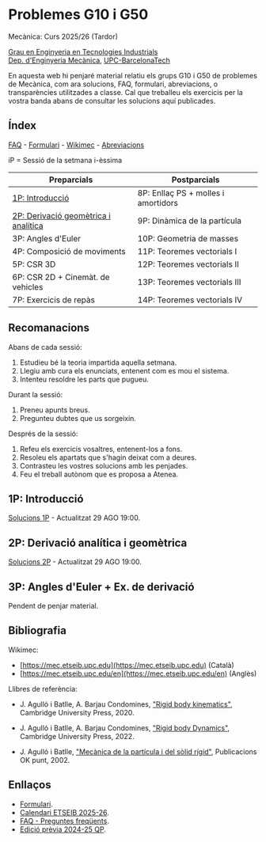<!-- Markdown comments are html ones -->

# Problemes G10 i G50 #

Mecànica: Curs 2025/26 (Tardor)

[Grau en Enginyeria en Tecnologies Industrials](https://etseib.upc.edu/ca/estudis/graus/fitxa-geti)  
[Dep. d'Enginyeria Mecànica](https://em.upc.edu/ca), [UPC-BarcelonaTech](http://www.upc.edu)

En aquesta web hi penjaré material relatiu els grups G10 i G50 de problemes de Mecànica, com ara solucions, FAQ, formulari, abreviacions, o transparències utilitzades a classe. Cal que treballeu els exercicis per la vostra banda abans de consultar les solucions aquí publicades.

<!-- 
En aquesta web aniré penjant les solucions als exercicis que farem en els grups G10 i G50 de mecànica (en trobareu els enunciats a Atenea). En cada exercici indiquem la sessió en que es farà per tal que el pogueu treballar anticipadament. Les solucions aquí penjades us poden ajudar, però intenteu resoldre els exercicis per la vostra banda abans de mirar-les.
-->

<!-- 
En aquesta web penjaré solucions d'exercicis fets, o deixats com a deures, en els grups G10 i G50 de mecànica. Com que disposeu dels enunciats de tots els problemes, amb indicació de quan els resoldrem, els podeu treballar a priori si voleu, abans de cada sessió. També penjaré material extra, com una llista d'abreviacions, un formulari, un FAQ, i algun vídeo o explicació addicional. Bon curs a tots!
-->

## Índex



[FAQ](faqp.html) - [Formulari](https://atenea.upc.edu/pluginfile.php/6389786/mod_resource/content/84/MEC%20-%20Formulari%202024-25%20QP.pdf) - [Wikimec](https://mec.etseib.upc.edu) - [Abreviacions](abreviacions.pdf) 

iP = Sessió de la setmana i-èssima

| Preparcials | Postparcials |
| ----------  | ------------ |
| [1P: Introducció](#1p-introducció) | 8P: Enllaç PS + molles i amortidors   |
| [2P: Derivació geomètrica i analítica](#2p-derivació-analítica-i-geomètrica)     | 9P: Dinàmica de la partícula          |
| 3P: Angles d'Euler                                         | 10P: Geometria de masses              |
| 4P: Composició de moviments        | 11P: Teoremes vectorials I            |
| 5P: CSR 3D                    | 12P: Teoremes vectorials II           |
| 6P: CSR 2D + Cinemàt. de vehicles      | 13P: Teoremes vectorials III          |
| 7P: Exercicis de repàs        | 14P: Teoremes vectorials IV           |

## Recomanacions

Abans de cada sessió:

1. Estudieu bé la teoria impartida aquella setmana.
2. Llegiu amb cura els enunciats, entenent com es mou el sistema.
2. Intenteu resoldre les parts que pugueu.

Durant la sessió:

1. Preneu apunts breus.
2. Pregunteu dubtes que us sorgeixin. 

Després de la sessió: 
1. Refeu els exercicis vosaltres, entenent-los a fons.
2. Resoleu els apartats que s'hagin deixat com a deures.
3. Contrasteu les vostres solucions amb les penjades.
4. Feu el treball autònom que es proposa a Atenea.

## 1P: Introducció

[Solucions 1P](problemes/1P_sols.pdf) - Actualitzat 29 AGO 19:00.

<!--

Teoria necessària: 
[Introducció](https://mec.etseib.upc.edu/ca/index.php?title=Introducci%C3%B3) + [Càlcul vectorial (V.1 i V.2 excepte derivació geomètrica)](https://mec.etseib.upc.edu/ca/index.php?title=C%C3%A0lcul_vectorial) + [C1 (fins a C1.3 inclòs)](https://mec.etseib.upc.edu/ca/index.php?title=C1._Configuraci%C3%B3_d%27un_sistema_mec%C3%A0nic)

-->

## 2P: Derivació analítica i geomètrica

[Solucions 2P](problemes/2P_sols.pdf) - Actualitzat 29 AGO 19:00.

<!--

Teoria necessària: [Càlcul vectorial (de V.2 fins al final)](https://mec.etseib.upc.edu/ca/index.php?title=C%C3%A0lcul_vectorial#V.3_Representaci%C3%B3_anal%C3%ADtica_d%E2%80%99un_vector) + [C2 (tot)](https://mec.etseib.upc.edu/ca/index.php?title=C2._Moviment_d%27un_sistema_mec%C3%A0nic).

-->


## 3P: Angles d'Euler + Ex. de derivació

Pendent de penjar material.
<!--

[Problemes 3P](problemes/3P.pdf) - Actualitzat 3 MAR 23:40.

[Video sobre els angles d'Euler al giroscopi](https://youtu.be/ON0VWB34Dso?si=qR8IC2ePw2Mqsfjm)

Teoria necessària: [C1, a partir de C1.4](https://mec.etseib.upc.edu/ca/index.php?title=C1._Configuraci%C3%B3_d%27un_sistema_mec%C3%A0nic#C1.4_Orientaci%C3%B3_d'un_s%C3%B2lid_r%C3%ADgid_amb_moviment_a_l'espai) + [C2.4](https://mec.etseib.upc.edu/ca/index.php?title=C2._Moviment_d%27un_sistema_mec%C3%A0nic#C2.4_Velocitat_angular_d%E2%80%99un_s%C3%B2lid_r%C3%ADgid).

## 4P: Composició de moviments

[Problemes 4P](problemes/4P.pdf) - Actualitzat 7 MAR 23:45 (afegides precisions sobre vectors pel·lícula + solucions detallades de les qüestions de la canoa, el disc de 2 GL i la fresadora).

Teoria necessària: [C3 "Composició de moviments"](https://mec.etseib.upc.edu/ca/index.php?title=C3._Composici%C3%B3_de_moviments).

## 5P: Cinemàtica del sòlid rígid 3D

[Problemes 5P](problemes/5P.pdf) - Actualitzat 18 MAR 17:30.

Teoria necessària: [C4 "Cinemàtica del sòlid rígid"](https://mec.etseib.upc.edu/ca/index.php?title=C4._Cinem%C3%A0tica_del_s%C3%B2lid_r%C3%ADgid).

## 6P: Cinemàtica del sòlid rígid 2D

[Problemes 6P](problemes/6P.pdf) - Actualitzat 22 MAR 15:03

Teoria necessària: [C5 "Cinemàtica plana del sòlid rígid"](https://mec.etseib.upc.edu/ca/index.php?title=C5._Cinem%C3%A0tica_plana_del_s%C3%B2lid_r%C3%ADgid).

## 7P: Molles, amortidors i enllaç PS

[Problemes 7P](problemes/7P.pdf) - Inclou teoria de molles i amortidors, i d'enllaç partícula-superfície - Actualitzat 1 ABR 21:25

[Diapositives de classe](problemes/7P-diapos.pdf) - [Catàleg de forces](problemes/cataleg-forces.pdf)

Teoria necessària: [D1 fins a D1.6](https://mec.etseib.upc.edu/ca/index.php?title=D1._Lleis_fundacionals_de_la_mec%C3%A0nica_newtoniana), [D2](https://mec.etseib.upc.edu/ca/index.php?title=D2._Forces_d%E2%80%99interacci%C3%B3_entre_part%C3%ADcules), [D3](https://mec.etseib.upc.edu/ca/index.php?title=D3._Interaccions_entre_s%C3%B2lids_r%C3%ADgids#D3.3_Interacci%C3%B3_per_mitj%C3%A0_de_molles_i_amortidors).

## 8P: Problemes de repàs

[Problemes 8P](problemes/8P.pdf) + [Solucions](problemes/8P_solucions.pdf) - Actualitzat 4 ABR 00:30

[Solució TP3-G10](problemes/TP3-G10.pdf) + [Solució TP3-G40](problemes/TP3-G40.pdf) - Actualitzat 4 ABR 23:40

## 9P: Geometria de masses

[Lliçó completa](problemes/9P.pdf) + [Diapositives de classe](problemes/9P_slides.pdf) - Actualitzat 27 MAI 16:37 (correcció de petits errors a l'exemple D5.9 + petits detalls afegits a la definició de rotor simètric/esfèric + precisió sobre casos en que el tensor d'inèrcia és constant).

## 10P: Oscil·lacions i punts d'equilibri

[Lliçó completa](problemes/10P.pdf) - Actualitzat 24 MAIG 15:17

[Diapositives de classe](problemes/10P_slides.pdf)

## 11P: Teoremes vectorials 3D

[Lliçó completa](problemes/11P.pdf) - Actualitzat 11 MAIG 21:17 (afegit el càlcul de l'apartat (d) del 2n problema)

[Diapositives de classe](problemes/11P_slides.pdf) - Actualitzat 8 MAIG 22:48

## 12P: Teoremes vectorials 2D

[Lliçó resumida](problemes/12P.pdf) - Actualitzat 14 MAIG 21:07. Només penjo els càlculs i ja afegireu 
els comentaris que calguin, d'acord amb el que expliqui a classe. 

[Diapositives de classe](problemes/11P_slides.pdf)

## 13P: Teoremes vectorials 3D

[Enunciats](problemes/13P_enunciats.pdf) + [Solucions](problemes/13P.pdf) - Actualitzat 7 JUNY 21:57: Afegit el càlcul del parell motor en el problema del disc rodant sobre plataforma. MAIG 15:30: Afegit el càlcul de parells motor en el problema de la closca. Arreglat un error en el problema del disc rodant sobre plataforma (velocitat angular de la base en la derivada analítica del moment cinètic), i afegits petits comentaris.

[Recordatori sobre com modelitzar contactes puntuals](problemes/13P_cp.pdf).

## 14P: Teoremes vectorials 3D

[Enunciats](problemes/14P_enunciats.pdf) + [Solucions](problemes/14P.pdf) - Actualitzat 14 JUNY 03:00. Arreglats errors en (1) el càlcul de T al problema de la bola giratòria, i (2) el càlcul de l'acceleració de G respecte T en el problema del pèndol anular giratori.

-->

## Bibliografia

Wikimec:

* [https://mec.etseib.upc.edu](https://mec.etseib.upc.edu) (Català)
* [https://mec.etseib.upc.edu/en](https://mec.etseib.upc.edu/en) (Anglès)

Llibres de referència:

* J. Agulló i Batlle, A. Barjau Condomines, ["Rigid body kinematics"](https://discovery.upc.edu/discovery/fulldisplay?docid=alma991001807209706711&context=L&vid=34CSUC_UPC:VU1&lang=ca&search_scope=MyInst_and_CI&adaptor=Local%20Search%20Engine&tab=Everything&query=any,contains,rigid%20body%20kinematics), Cambridge University Press, 2020.  
* J. Agulló i Batlle, A. Barjau Condomines, ["Rigid body Dynamics"](https://discovery.upc.edu/discovery/fulldisplay?docid=alma991005056379406711&context=L&vid=34CSUC_UPC:VU1&lang=ca&search_scope=MyInst_and_CI&adaptor=Local%20Search%20Engine&tab=Everything&query=any,contains,rigid%20body%20dynamics&offset=0), Cambridge University Press, 2022.

* J. Agulló i Batlle, ["Mecànica de la partícula i del sòlid rígid"](https://drive.google.com/file/d/1N22VNGK_2FQnVZzZuqxPn2JlbAflULm6/view), Publicacions OK punt, 2002.  

## Enllaços
* [Formulari](https://atenea.upc.edu/pluginfile.php/6389786/mod_resource/content/84/MEC%20-%20Formulari%202024-25%20QP.pdf).
* [Calendari ETSEIB 2025-26](https://etseib.upc.edu/ca/curs-actual/calendaris-1/calendari-academic-graus-2025_26.pdf).
* [FAQ - Preguntes freqüents](faqp.html).
* [Edició prèvia 2024-25 QP](Arxiu/2024-25-QP/index.md).

<!--
* [Full informatiu](https://atenea.upc.edu/pluginfile.php/6389778/mod_resource/content/146/MEC%20-%20Full%20informatiu%202024-25%20QP.pdf)
* [Horaris de Mecànica 2024 - 2025 (primavera)](horaris_2024_25.pdf)
-->

